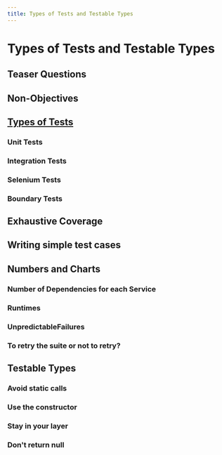 ```yaml
---
title: Types of Tests and Testable Types
---
```


# Types of Tests and Testable Types

## Teaser Questions

## Non-Objectives

## [Types of Tests](types_of_tests.md)

### Unit Tests

### Integration Tests

### Selenium Tests

### Boundary Tests

## Exhaustive Coverage

## Writing simple test cases

## Numbers and Charts
### Number of Dependencies for each Service
### Runtimes
### UnpredictableFailures
### To retry the suite or not to retry?

## Testable Types
### Avoid static calls
### Use the constructor
### Stay in your layer
### Don't return null
  
